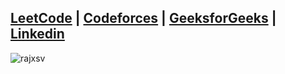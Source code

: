[LeetCode](https://leetcode.com/rajxsv/) |
[Codeforces](https://codeforces.com/profile/suzzume) |
[GeeksforGeeks](https://auth.geeksforgeeks.org/user/rajessvee/?utm_source=geeksforgeeks&utm_medium=my_profile&utm_campaign=auth_user) |
[Linkedin](https://www.linkedin.com/in/rajpreet-singh-b8200a224/) 
---

<p><img align="center" src="https://github-readme-streak-stats.herokuapp.com/?user=rajxsv&" alt="rajxsv" /></p>
